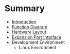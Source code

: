 # Summary

* [Introduction](README.md)
* [Function Diagram](function-diagram.md)
* [Hardware Layout](hardware-layout.md)
* [Expansion Port Interface](expansion-port-interface.md)
* Development Environment
  * Linux Environment

